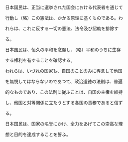 日本国民は、正当に選挙された国会における代表者を通じて

行動し（略）この憲法は、かかる原理に基くものである。わ

れらは、これに反する一切の憲法、法令及び詔勅を排除す

る。

日本国民は、恒久の平和を念願し、（略）平和のうちに生存

する権利を有することを確認する。

われらは、いづれの国家も、自国のことのみに専念して他国

を無視してはならないのであつて、政治道徳の法則は、普遍

的なものであり、この法則に従ふことは、自国の主権を維持

し、他国と対等関係に立たうとする各国の責務であると信ず

る。

日本国民は、国家の名誉にかけ、全力をあげてこの崇高な理

想と目的を達成することを誓ふ。